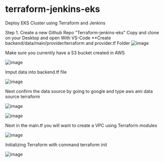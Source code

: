 # terraform-jenkins-eks
Deploy EKS Cluster using Terraform and Jenkins

Step 1. Create a new Github Repo "Terraform-jenkins-eks" Copy and clone on your Desktop and open With VS-Code
**Create backend/data/main/provider/terraform and provider.tf Folder
![image](https://github.com/rogerbarrow/terraform-jenkins-eks/assets/46138186/28f539ef-4b33-42b7-bc04-2cf5e4eb5cd0)


Make sure you currently have a S3 bucket created in AWS

![image](https://github.com/rogerbarrow/terraform-jenkins-eks/assets/46138186/0227f41a-28f6-4ee7-bfb4-46549c2183ef)

Imput data into backend.tf file

![image](https://github.com/rogerbarrow/terraform-jenkins-eks/assets/46138186/f7add93d-3567-4442-b764-8ab01fca3f02)

Next confirm the data source by going to google and type aws ami data source terraform

![image](https://github.com/rogerbarrow/terraform-jenkins-eks/assets/46138186/1f9a7211-623c-4b3a-8660-720e06d17571)


![image](https://github.com/rogerbarrow/terraform-jenkins-eks/assets/46138186/9e4d29b1-cafb-4170-b61f-d63d5b5c3a92)


Next in the main.tf you will want to create a VPC using Terraform modules


![image](https://github.com/rogerbarrow/terraform-jenkins-eks/assets/46138186/66b674e6-3343-42d6-838e-23dab8992447)

Initializing Terraform with command terraform init

![image](https://github.com/rogerbarrow/terraform-jenkins-eks/assets/46138186/012a7a85-1575-49a3-9d98-8f025725da2d)

